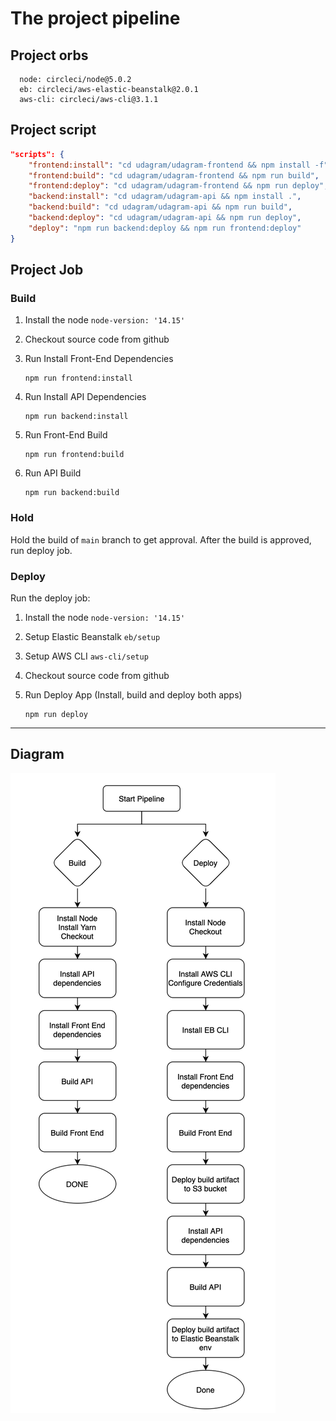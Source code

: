 # The project pipeline

## Project orbs

```
  node: circleci/node@5.0.2
  eb: circleci/aws-elastic-beanstalk@2.0.1
  aws-cli: circleci/aws-cli@3.1.1
```

## Project script

```json
"scripts": {
    "frontend:install": "cd udagram/udagram-frontend && npm install -f",
    "frontend:build": "cd udagram/udagram-frontend && npm run build",
    "frontend:deploy": "cd udagram/udagram-frontend && npm run deploy",
    "backend:install": "cd udagram/udagram-api && npm install .",
    "backend:build": "cd udagram/udagram-api && npm run build",
    "backend:deploy": "cd udagram/udagram-api && npm run deploy",
    "deploy": "npm run backend:deploy && npm run frontend:deploy"
}
```

## Project Job

### Build

1. Install the node `node-version: '14.15'`
2. Checkout source code from github
3. Run Install Front-End Dependencies

   ```
   npm run frontend:install
   ```

4. Run Install API Dependencies

   ```
   npm run backend:install
   ```

5. Run Front-End Build

   ```
   npm run frontend:build
   ```

6. Run API Build

   ```
   npm run backend:build
   ```

### Hold

Hold the build of `main` branch to get approval. After the build is approved, run deploy job.

### Deploy

Run the deploy job:

1. Install the node `node-version: '14.15'`
2. Setup Elastic Beanstalk `eb/setup`
3. Setup AWS CLI `aws-cli/setup`
4. Checkout source code from github
5. Run Deploy App (Install, build and deploy both apps)

   ```
   npm run deploy
   ```

---
## Diagram

![Pipeline Diagram](PipelineDiagram.png)